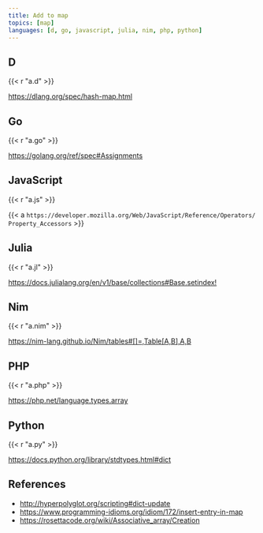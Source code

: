 ```yaml
---
title: Add to map
topics: [map]
languages: [d, go, javascript, julia, nim, php, python]
---
```


## D

{{< r "a.d" >}}

<https://dlang.org/spec/hash-map.html>

## Go

{{< r "a.go" >}}

<https://golang.org/ref/spec#Assignments>

## JavaScript

{{< r "a.js" >}}

{{< a `https://developer.mozilla.org/Web/JavaScript/Reference/Operators/
Property_Accessors` >}}

## Julia

{{< r "a.jl" >}}

<https://docs.julialang.org/en/v1/base/collections#Base.setindex!>

## Nim

{{< r "a.nim" >}}

<https://nim-lang.github.io/Nim/tables#[]=,Table[A,B],A,B>

## PHP

{{< r "a.php" >}}

<https://php.net/language.types.array>

## Python

{{< r "a.py" >}}

<https://docs.python.org/library/stdtypes.html#dict>

## References

- <http://hyperpolyglot.org/scripting#dict-update>
- <https://www.programming-idioms.org/idiom/172/insert-entry-in-map>
- <https://rosettacode.org/wiki/Associative_array/Creation>
